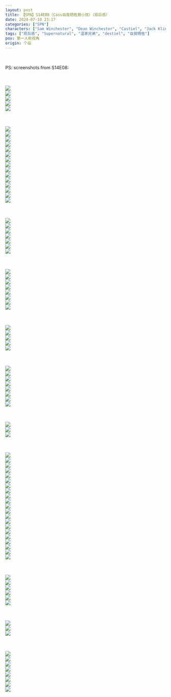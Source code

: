 ```yaml
---
layout: post
title: 【SPN】S14E08（Cass自我牺牲救小孩）（观后感）
date: 2024-07-19 23:17
categories: ["SPN"]
characters: ["Sam Winchester", "Dean Winchester", "Castiel", "Jack Kline"]
tags: ["观后感", "Supernatural", "温家兄弟", "destiel", "自我牺牲"]
pov: 第一人称视角
origin: 个站
---
```


<br>

PS: screenshots from S14E08:

<br><br>
![](https://github.com/junesirius/junesirius.github.io/tree/master/assets/images/SPN/S14/2024-07-19-SPN-1408-1.jpg)
<br>
![](https://github.com/junesirius/junesirius.github.io/tree/master/assets/images/SPN/S14/2024-07-19-SPN-1408-2.jpg)
<br>
![](https://github.com/junesirius/junesirius.github.io/tree/master/assets/images/SPN/S14/2024-07-19-SPN-1408-3.jpg)
<br>
![](https://github.com/junesirius/junesirius.github.io/tree/master/assets/images/SPN/S14/2024-07-19-SPN-1408-4.jpg)
<br>
![](https://github.com/junesirius/junesirius.github.io/tree/master/assets/images/SPN/S14/2024-07-19-SPN-1408-5.jpg)
<br>

<br><br>
![](https://github.com/junesirius/junesirius.github.io/tree/master/assets/images/SPN/S14/2024-07-19-SPN-1408-6.jpg)
<br>
![](https://github.com/junesirius/junesirius.github.io/tree/master/assets/images/SPN/S14/2024-07-19-SPN-1408-7.jpg)
<br>
![](https://github.com/junesirius/junesirius.github.io/tree/master/assets/images/SPN/S14/2024-07-19-SPN-1408-8.jpg)
<br>
![](https://github.com/junesirius/junesirius.github.io/tree/master/assets/images/SPN/S14/2024-07-19-SPN-1408-9.jpg)
<br>
![](https://github.com/junesirius/junesirius.github.io/tree/master/assets/images/SPN/S14/2024-07-19-SPN-1408-10.jpg)
<br>
![](https://github.com/junesirius/junesirius.github.io/tree/master/assets/images/SPN/S14/2024-07-19-SPN-1408-11.jpg)
<br>
![](https://github.com/junesirius/junesirius.github.io/tree/master/assets/images/SPN/S14/2024-07-19-SPN-1408-12.jpg)
<br>
![](https://github.com/junesirius/junesirius.github.io/tree/master/assets/images/SPN/S14/2024-07-19-SPN-1408-13.jpg)
<br>
![](https://github.com/junesirius/junesirius.github.io/tree/master/assets/images/SPN/S14/2024-07-19-SPN-1408-14.jpg)
<br>
![](https://github.com/junesirius/junesirius.github.io/tree/master/assets/images/SPN/S14/2024-07-19-SPN-1408-15.jpg)
<br>
![](https://github.com/junesirius/junesirius.github.io/tree/master/assets/images/SPN/S14/2024-07-19-SPN-1408-16.jpg)
<br>
![](https://github.com/junesirius/junesirius.github.io/tree/master/assets/images/SPN/S14/2024-07-19-SPN-1408-17.jpg)
<br>
![](https://github.com/junesirius/junesirius.github.io/tree/master/assets/images/SPN/S14/2024-07-19-SPN-1408-18.jpg)
<br>
![](https://github.com/junesirius/junesirius.github.io/tree/master/assets/images/SPN/S14/2024-07-19-SPN-1408-19.jpg)
<br>
![](https://github.com/junesirius/junesirius.github.io/tree/master/assets/images/SPN/S14/2024-07-19-SPN-1408-20.jpg)
<br>

<br><br>
![](https://github.com/junesirius/junesirius.github.io/tree/master/assets/images/SPN/S14/2024-07-19-SPN-1408-24.jpg)
<br>
![](https://github.com/junesirius/junesirius.github.io/tree/master/assets/images/SPN/S14/2024-07-19-SPN-1408-25.jpg)
<br>
![](https://github.com/junesirius/junesirius.github.io/tree/master/assets/images/SPN/S14/2024-07-19-SPN-1408-26.jpg)
<br>
![](https://github.com/junesirius/junesirius.github.io/tree/master/assets/images/SPN/S14/2024-07-19-SPN-1408-27.jpg)
<br>
![](https://github.com/junesirius/junesirius.github.io/tree/master/assets/images/SPN/S14/2024-07-19-SPN-1408-28.jpg)
<br>
![](https://github.com/junesirius/junesirius.github.io/tree/master/assets/images/SPN/S14/2024-07-19-SPN-1408-29.jpg)
<br>
![](https://github.com/junesirius/junesirius.github.io/tree/master/assets/images/SPN/S14/2024-07-19-SPN-1408-30.jpg)
<br>

<br><br>
![](https://github.com/junesirius/junesirius.github.io/tree/master/assets/images/SPN/S14/2024-07-19-SPN-1408-21.jpg)
<br>
![](https://github.com/junesirius/junesirius.github.io/tree/master/assets/images/SPN/S14/2024-07-19-SPN-1408-22.jpg)
<br>
![](https://github.com/junesirius/junesirius.github.io/tree/master/assets/images/SPN/S14/2024-07-19-SPN-1408-31.jpg)
<br>
![](https://github.com/junesirius/junesirius.github.io/tree/master/assets/images/SPN/S14/2024-07-19-SPN-1408-32.jpg)
<br>
![](https://github.com/junesirius/junesirius.github.io/tree/master/assets/images/SPN/S14/2024-07-19-SPN-1408-33.jpg)
<br>
![](https://github.com/junesirius/junesirius.github.io/tree/master/assets/images/SPN/S14/2024-07-19-SPN-1408-34.jpg)
<br>
![](https://github.com/junesirius/junesirius.github.io/tree/master/assets/images/SPN/S14/2024-07-19-SPN-1408-35.jpg)
<br>
![](https://github.com/junesirius/junesirius.github.io/tree/master/assets/images/SPN/S14/2024-07-19-SPN-1408-36.jpg)
<br>

<br><br>
![](https://github.com/junesirius/junesirius.github.io/tree/master/assets/images/SPN/S14/2024-07-19-SPN-1408-37.jpg)
<br>
![](https://github.com/junesirius/junesirius.github.io/tree/master/assets/images/SPN/S14/2024-07-19-SPN-1408-23.jpg)
<br>
![](https://github.com/junesirius/junesirius.github.io/tree/master/assets/images/SPN/S14/2024-07-19-SPN-1408-38.jpg)
<br>
![](https://github.com/junesirius/junesirius.github.io/tree/master/assets/images/SPN/S14/2024-07-19-SPN-1408-39.jpg)
<br>
![](https://github.com/junesirius/junesirius.github.io/tree/master/assets/images/SPN/S14/2024-07-19-SPN-1408-40.jpg)
<br>

<br><br>
![](https://github.com/junesirius/junesirius.github.io/tree/master/assets/images/SPN/S14/2024-07-19-SPN-1408-43.jpg)
<br>
![](https://github.com/junesirius/junesirius.github.io/tree/master/assets/images/SPN/S14/2024-07-19-SPN-1408-44.jpg)
<br>
![](https://github.com/junesirius/junesirius.github.io/tree/master/assets/images/SPN/S14/2024-07-19-SPN-1408-45.jpg)
<br>
![](https://github.com/junesirius/junesirius.github.io/tree/master/assets/images/SPN/S14/2024-07-19-SPN-1408-46.jpg)
<br>
![](https://github.com/junesirius/junesirius.github.io/tree/master/assets/images/SPN/S14/2024-07-19-SPN-1408-47.jpg)
<br>
![](https://github.com/junesirius/junesirius.github.io/tree/master/assets/images/SPN/S14/2024-07-19-SPN-1408-48.jpg)
<br>
![](https://github.com/junesirius/junesirius.github.io/tree/master/assets/images/SPN/S14/2024-07-19-SPN-1408-49.jpg)
<br>
![](https://github.com/junesirius/junesirius.github.io/tree/master/assets/images/SPN/S14/2024-07-19-SPN-1408-50.jpg)
<br>

<br><br>
![](https://github.com/junesirius/junesirius.github.io/tree/master/assets/images/SPN/S14/2024-07-19-SPN-1408-51.jpg)
<br>
![](https://github.com/junesirius/junesirius.github.io/tree/master/assets/images/SPN/S14/2024-07-19-SPN-1408-52.jpg)
<br>
![](https://github.com/junesirius/junesirius.github.io/tree/master/assets/images/SPN/S14/2024-07-19-SPN-1408-53.jpg)
<br>

<br><br>
![](https://github.com/junesirius/junesirius.github.io/tree/master/assets/images/SPN/S14/2024-07-19-SPN-1408-54.jpg)
<br>
![](https://github.com/junesirius/junesirius.github.io/tree/master/assets/images/SPN/S14/2024-07-19-SPN-1408-55.jpg)
<br>
![](https://github.com/junesirius/junesirius.github.io/tree/master/assets/images/SPN/S14/2024-07-19-SPN-1408-56.jpg)
<br>
![](https://github.com/junesirius/junesirius.github.io/tree/master/assets/images/SPN/S14/2024-07-19-SPN-1408-57.jpg)
<br>
![](https://github.com/junesirius/junesirius.github.io/tree/master/assets/images/SPN/S14/2024-07-19-SPN-1408-58.jpg)
<br>
![](https://github.com/junesirius/junesirius.github.io/tree/master/assets/images/SPN/S14/2024-07-19-SPN-1408-59.jpg)
<br>
![](https://github.com/junesirius/junesirius.github.io/tree/master/assets/images/SPN/S14/2024-07-19-SPN-1408-60.jpg)
<br>
![](https://github.com/junesirius/junesirius.github.io/tree/master/assets/images/SPN/S14/2024-07-19-SPN-1408-61.jpg)
<br>
![](https://github.com/junesirius/junesirius.github.io/tree/master/assets/images/SPN/S14/2024-07-19-SPN-1408-62.jpg)
<br>
![](https://github.com/junesirius/junesirius.github.io/tree/master/assets/images/SPN/S14/2024-07-19-SPN-1408-63.jpg)
<br>
![](https://github.com/junesirius/junesirius.github.io/tree/master/assets/images/SPN/S14/2024-07-19-SPN-1408-64.jpg)
<br>
![](https://github.com/junesirius/junesirius.github.io/tree/master/assets/images/SPN/S14/2024-07-19-SPN-1408-65.jpg)
<br>
![](https://github.com/junesirius/junesirius.github.io/tree/master/assets/images/SPN/S14/2024-07-19-SPN-1408-66.jpg)
<br>
![](https://github.com/junesirius/junesirius.github.io/tree/master/assets/images/SPN/S14/2024-07-19-SPN-1408-67.jpg)
<br>
![](https://github.com/junesirius/junesirius.github.io/tree/master/assets/images/SPN/S14/2024-07-19-SPN-1408-68.jpg)
<br>
![](https://github.com/junesirius/junesirius.github.io/tree/master/assets/images/SPN/S14/2024-07-19-SPN-1408-69.jpg)
<br>
![](https://github.com/junesirius/junesirius.github.io/tree/master/assets/images/SPN/S14/2024-07-19-SPN-1408-70.jpg)
<br>
![](https://github.com/junesirius/junesirius.github.io/tree/master/assets/images/SPN/S14/2024-07-19-SPN-1408-71.jpg)
<br>
![](https://github.com/junesirius/junesirius.github.io/tree/master/assets/images/SPN/S14/2024-07-19-SPN-1408-72.jpg)
<br>
![](https://github.com/junesirius/junesirius.github.io/tree/master/assets/images/SPN/S14/2024-07-19-SPN-1408-73.jpg)
<br>
![](https://github.com/junesirius/junesirius.github.io/tree/master/assets/images/SPN/S14/2024-07-19-SPN-1408-74.jpg)
<br>

<br><br>
![](https://github.com/junesirius/junesirius.github.io/tree/master/assets/images/SPN/S14/2024-07-19-SPN-1408-41.jpg)
<br>
![](https://github.com/junesirius/junesirius.github.io/tree/master/assets/images/SPN/S14/2024-07-19-SPN-1408-42.jpg)
<br>
![](https://github.com/junesirius/junesirius.github.io/tree/master/assets/images/SPN/S14/2024-07-19-SPN-1408-75.jpg)
<br>
![](https://github.com/junesirius/junesirius.github.io/tree/master/assets/images/SPN/S14/2024-07-19-SPN-1408-76.jpg)
<br>
![](https://github.com/junesirius/junesirius.github.io/tree/master/assets/images/SPN/S14/2024-07-19-SPN-1408-77.jpg)
<br>
![](https://github.com/junesirius/junesirius.github.io/tree/master/assets/images/SPN/S14/2024-07-19-SPN-1408-78.jpg)
<br>

<br><br>
![](https://github.com/junesirius/junesirius.github.io/tree/master/assets/images/SPN/S14/2024-07-19-SPN-1408-79.jpg)
<br>
![](https://github.com/junesirius/junesirius.github.io/tree/master/assets/images/SPN/S14/2024-07-19-SPN-1408-80.jpg)
<br>
![](https://github.com/junesirius/junesirius.github.io/tree/master/assets/images/SPN/S14/2024-07-19-SPN-1408-81.jpg)
<br>

<br><br>
![](https://github.com/junesirius/junesirius.github.io/tree/master/assets/images/SPN/S14/2024-07-19-SPN-1408-82.jpg)
<br>
![](https://github.com/junesirius/junesirius.github.io/tree/master/assets/images/SPN/S14/2024-07-19-SPN-1408-83.jpg)
<br>
![](https://github.com/junesirius/junesirius.github.io/tree/master/assets/images/SPN/S14/2024-07-19-SPN-1408-84.jpg)
<br>
![](https://github.com/junesirius/junesirius.github.io/tree/master/assets/images/SPN/S14/2024-07-19-SPN-1408-85.jpg)
<br>
![](https://github.com/junesirius/junesirius.github.io/tree/master/assets/images/SPN/S14/2024-07-19-SPN-1408-86.jpg)
<br>
![](https://github.com/junesirius/junesirius.github.io/tree/master/assets/images/SPN/S14/2024-07-19-SPN-1408-87.jpg)
<br>
![](https://github.com/junesirius/junesirius.github.io/tree/master/assets/images/SPN/S14/2024-07-19-SPN-1408-88.jpg)
<br>
![](https://github.com/junesirius/junesirius.github.io/tree/master/assets/images/SPN/S14/2024-07-19-SPN-1408-89.jpg)
<br>
